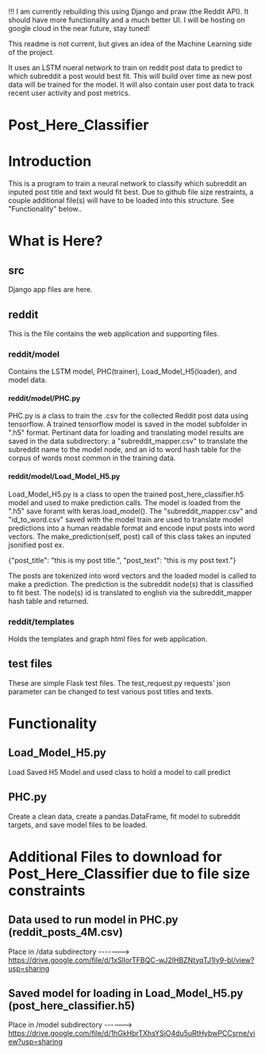 !!! I am currently rebuilding this using Django and praw (the Reddit API). It should have more functionality and a much better UI. I will be hosting on google cloud in the near future, stay tuned!


This readme is not current, but gives an idea of the Machine Learning side of the project. 

It uses an LSTM nueral network to train on reddit post data to predict to which subreddit a post would best fit. This will build over time as new post data will be trained for the model. It will also contain user post data to track recent user activity and post metrics.

# Post_Here_Classifier


# Introduction
This is a program to train a neural network to classify which subreddit an inputed post title and text would fit best. Due to github file size restraints, a couple additional file(s) will have to be loaded into this structure. See "Functionality" below..

# What is Here?

## src
Django app files are here.

## reddit
This is the file contains the web application and supporting files.
  
  ### reddit/model
  Contains the LSTM model, PHC(trainer), Load_Model_H5(loader), and model data.
  
  #### reddit/model/PHC.py 
PHC.py is a class to train the .csv for the collected Reddit post data using tensorflow. A trained tensorflow model is saved in the model subfolder in ".h5" format. Pertinant data for loading and translating model results are saved in the data subdirectory: a "subreddit_mapper.csv" to translate the subreddit name to the model node, and an id to word hash table for the corpus of words most common in the training data. 

  #### reddit/model/Load_Model_H5.py 
Load_Model_H5.py is a class to open the trained post_here_classifier.h5 model and used to make prediction calls. The model is loaded from the ".h5" save foramt with keras.load_model(). The "subreddit_mapper.csv" and "id_to_word.csv" saved with the model train are used to translate model predictions into a human readable format and encode input posts into word vectors. The make_prediction(self, post) call of this class takes an inputed jsonified post ex. 

{"post_title": "this is my post title.", 
 "post_text": "this is my post text."}

The posts are tokenized into word vectors and the loaded model is called to make a prediction. The prediction is the subreddit node(s) that is classified to fit best. The node(s) id is translated to english via the subreddit_mapper hash table and returned.

  ### reddit/templates
  Holds the templates and graph html files for web application.

## test files
These are simple Flask test files. The test_request.py requests' json parameter can be changed to test various post titles and texts.

# Functionality
  ## Load_Model_H5.py
  Load Saved H5 Model and used class to hold a model to call predict

  ## PHC.py
  Create a clean data, create a pandas.DataFrame, fit model to subreddit targets, and save model files to be loaded.



# Additional Files to download for Post_Here_Classifier due to file size constraints
  ## Data used to run model in PHC.py (reddit_posts_4M.csv)
  Place in /data subdirectory -------> https://drive.google.com/file/d/1xSlIorTFBQC-wJ2lHBZNtyqTJ1Iy9-bl/view?usp=sharing

  ## Saved model for loading in Load_Model_H5.py (post_here_classifier.h5)
  Place in /model subdirectory ------> https://drive.google.com/file/d/1hGkHbrTXhsYSiO4du5uRtHybwPCCsrne/view?usp=sharing
